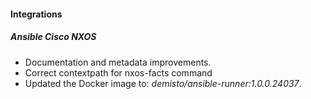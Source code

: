 
#### Integrations
##### Ansible Cisco NXOS
- Documentation and metadata improvements. 
- Correct contextpath for nxos-facts command
- Updated the Docker image to: *demisto/ansible-runner:1.0.0.24037*.